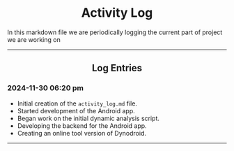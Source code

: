 # <div align="center">Activity Log</div>

In this markdown file we are periodically logging the current part of project we are working on

---

<div align="center">

## Log Entries
</div>

### 2024-11-30 06:20 pm
- Initial creation of the `activity_log.md` file.
- Started development of the Android app.
- Began work on the initial dynamic analysis script.
- Developing the backend for the Android app.
- Creating an online tool version of Dynodroid.

---


